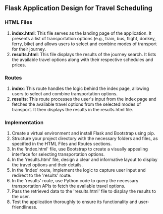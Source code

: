 ## Flask Application Design for Travel Scheduling

### HTML Files

1. **index.html**: This file serves as the landing page of the application. It presents a list of transportation options (e.g., train, bus, flight, donkey, ferry, bike) and allows users to select and combine modes of transport for their journey.
2. **results.html**: This file displays the results of the journey search. It lists the available travel options along with their respective schedules and prices.

### Routes

1. **index**: This route handles the logic behind the index page, allowing users to select and combine transportation options.
2. **results**: This route processes the user's input from the index page and fetches the available travel options from the selected modes of transport. It then displays the results in the results.html file.

### Implementation

1. Create a virtual environment and install Flask and Bootstrap using pip.
2. Structure your project directory with the necessary folders and files, as specified in the HTML Files and Routes sections.
3. In the 'index.html' file, use Bootstrap to create a visually appealing interface for selecting transportation options.
4. In the 'results.html' file, design a clear and informative layout to display the travel options and their details.
5. In the 'index' route, implement the logic to capture user input and redirect to the 'results' route.
6. In the 'results' route, use Python code to query the necessary transportation APIs to fetch the available travel options.
7. Pass the retrieved data to the 'results.html' file to display the results to the user.
8. Test the application thoroughly to ensure its functionality and user-friendliness.